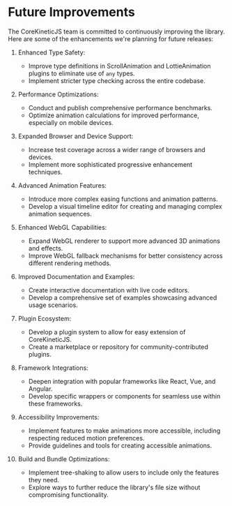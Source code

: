 # Future Improvements

The CoreKineticJS team is committed to continuously improving the library. Here are some of the enhancements we're planning for future releases:

1. Enhanced Type Safety:
   - Improve type definitions in ScrollAnimation and LottieAnimation plugins to eliminate use of `any` types.
   - Implement stricter type checking across the entire codebase.

2. Performance Optimizations:
   - Conduct and publish comprehensive performance benchmarks.
   - Optimize animation calculations for improved performance, especially on mobile devices.

3. Expanded Browser and Device Support:
   - Increase test coverage across a wider range of browsers and devices.
   - Implement more sophisticated progressive enhancement techniques.

4. Advanced Animation Features:
   - Introduce more complex easing functions and animation patterns.
   - Develop a visual timeline editor for creating and managing complex animation sequences.

5. Enhanced WebGL Capabilities:
   - Expand WebGL renderer to support more advanced 3D animations and effects.
   - Improve WebGL fallback mechanisms for better consistency across different rendering methods.

6. Improved Documentation and Examples:
   - Create interactive documentation with live code editors.
   - Develop a comprehensive set of examples showcasing advanced usage scenarios.

7. Plugin Ecosystem:
   - Develop a plugin system to allow for easy extension of CoreKineticJS.
   - Create a marketplace or repository for community-contributed plugins.

8. Framework Integrations:
   - Deepen integration with popular frameworks like React, Vue, and Angular.
   - Develop specific wrappers or components for seamless use within these frameworks.

9. Accessibility Improvements:
   - Implement features to make animations more accessible, including respecting reduced motion preferences.
   - Provide guidelines and tools for creating accessible animations.

10. Build and Bundle Optimizations:
    - Implement tree-shaking to allow users to include only the features they need.
    - Explore ways to further reduce the library's file size without compromising functionality.
